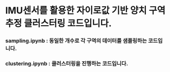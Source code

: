 # IMU센서를 활용한 자이로값 기반 양치 구역 추정 클러스터링 코드입니다.
### sampling.ipynb :  동일한 개수로 각 구역의 데이터를 샘플링하는 코드입니다.
### clustering.ipynb :  클러스터링을 진행하는 코드입니다.
